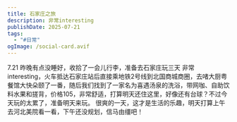 ```yaml
---
title: 石家庄之旅
description: 非常interesting
publishDate: 2025-07-21
tags:
  - "#日常"
ogImage: /social-card.avif
---
```

7.21
昨晚有点没睡好，收拾了一会儿行李，准备去石家庄玩三天
非常interesting，火车抵达石家庄站后直接乘地铁2号线到北国商城商圈，去啫大厨粤餐馆大快朵颐了一番，随后我们找到了一家名为喜遇汤泉的洗浴，带网咖、自助饮料水果和搓背，价格105，非常舒适，打算明天还住这里，好像还有台球？不过今天玩的太累了，准备明天来玩。
很爽的一天，这才是生活的乐趣，明天打算上午去河北美院看一看，下午还没规划，信马由缰吧！

